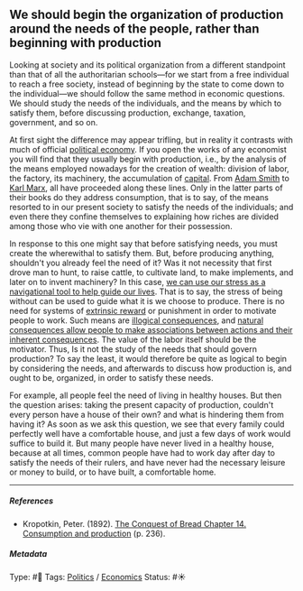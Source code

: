 ## We should begin the organization of production around the needs of the people, rather than beginning with production

Looking at society and its political organization from a different standpoint than that of all the authoritarian schools—for we start from a free individual to reach a free society, instead of beginning by the state to come down to the individual—we should follow the same method in economic questions. We should study the needs of the individuals, and the means by which to satisfy them, before discussing production, exchange, taxation, government, and so on.

At first sight the difference may appear trifling, but in reality it contrasts with much of official [political economy](). If you open the works of any economist you will find that they usually begin with production, i.e., by the analysis of the means employed nowadays for the creation of wealth: division of labor, the factory, its machinery, the accumulation of [capital](Capital.md). From [Adam Smith]() to [Karl Marx](), all have proceeded along these lines. Only in the latter parts of their books do they address consumption, that is to say, of the means resorted to in our present society to satisfy the needs of the individuals; and even there they confine themselves to explaining how riches are divided among those who vie with one another for their possession.

In response to this one might say that before satisfying needs, you must create the wherewithal to satisfy them. But, before producing anything, shouldn't you already feel the need of it? Was it not necessity that first drove man to hunt, to raise cattle, to cultivate land, to make implements, and later on to invent machinery? In this case, [we can use our stress as a navigational tool to help guide our lives](We%20can%20use%20our%20stress%20as%20a%20navigational%20tool%20to%20help%20guide%20our%20lives.md). That is to say, the stress of being without can be used to guide what it is we choose to produce. There is no need for systems of [extrinsic reward]() or punishment in order to motivate people to work. Such means are [illogical consequences](Illogical%20consequences.md), and [natural consequences allow people to make associations between actions and their inherent consequences](Natural%20consequences%20allow%20people%20to%20make%20associations%20between%20actions%20and%20their%20inherent%20consequences.md). The value of the labor itself should be the motivator. Thus, Is it not the study of the needs that should govern production? To say the least, it would therefore be quite as logical to begin by considering the needs, and afterwards to discuss how production is, and ought to be, organized, in order to satisfy these needs. 

For example, all people feel the need of living in healthy houses. But then the question arises: taking the present capacity of production, couldn't every person have a house of their own? and what is hindering them from having it? As soon as we ask this question, we see that every family could perfectly well have a comfortable house, and just a few days of work would suffice to build it. But many people have never lived in a healthy house, because at all times, common people have had to work day after day to satisfy the needs of their rulers, and have never had the necessary leisure or money to build, or to have built, a comfortable home.

---

##### References

* Kropotkin, Peter. (1892). [The Conquest of Bread Chapter 14. Consumption and production](The%20Conquest%20of%20Bread%20Chapter%2014.%20Consumption%20and%20production.md) (p. 236). 

##### Metadata

Type: #🔴 
Tags: [Politics](Politics.md) / [Economics]() 
Status: #☀️ 
